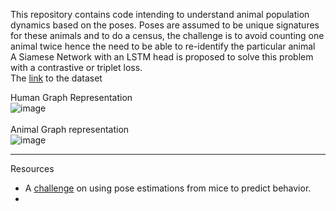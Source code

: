 This repository contains code intending to understand animal population dynamics based on the poses. Poses are assumed to be unique signatures for these animals and to do a census, the challenge is to avoid counting one animal twice hence the need to be able to re-identify the particular animal<br>
A Siamese Network with an LSTM head is proposed to solve this problem with a contrastive or triplet loss.<br>
The [link](http://calvin-vision.net/bigstuff/tigdog/behaviorDiscovery2.0.tar.gz) to the dataset<br>

Human Graph Representation<br>
![image](https://github.com/kaburia/animal-poses4population/assets/88529649/bc1a1905-d30c-42f0-b636-2a969b194429)<br>
<br>
Animal Graph representation<br>
![image](https://github.com/kaburia/animal-poses4population/assets/88529649/a6bf2d01-0a90-4e62-b921-387330f4ef23)



---
Resources
- A [challenge](https://www.aicrowd.com/challenges/multi-agent-behavior-representation-modeling-measurement-and-applications) on using pose estimations from mice to predict behavior.
- 

